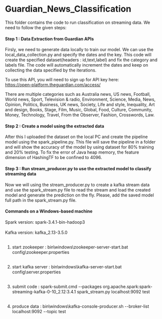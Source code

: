 # Guardian_News_Classification
This folder contains the code to run classification on streaming data.
We need to follow the given steps:

#### Step 1 : Data Extraction from Guardian APIs
Firsly, we need to generate data locally to train our model. We can use the local_data_collection.py and specify the dates and the key. This code will create the specified dataset(headers : id,text,label) and fix the category and labels file. The code will automatically increment the dates and keep on collecting the data specified by the iterations.

To use this API, you will need to sign up for API key here:<br/>
https://open-platform.theguardian.com/access/

There are multiple categories such as Australia news, US news, Football, World news, Sport, Television & radio, Environment, Science, Media, News, Opinion, Politics, Business, UK news, Society, Life and style, Inequality, Art and design, Books, Stage, Film, Music, Global, Food, Culture, Community, Money, Technology, Travel, From the Observer, Fashion, Crosswords, Law.

#### Step 2 : Create a model using the extracted data
After this I uploaded the dataset on the local PC and create the pipeline model using the spark_pipeline.py. This file will save the pipeline in a folder and will show the accuracy of the model by using dataset for 80% training and 20% testing.
To fix the error of Java heap memory, the feature dimension of HashingTF to be confined to 4096.

#### Step 3 : Run stream_producer.py to use the extracted model to classify streaming data
Now we will using the stream_producer.py to create a kafka stream data and use the spark_stream.py file to read the stream and load the created model and generate the prediction on the fly. Please, add the saved model full path in the spark_stream.py file.

#### Commands on a Windows-based machine
Spark version: spark-3.4.1-bin-hadoop3<br/><br/>
Kafka version: kafka_2.13-3.5.0<br/><br/>

1. start zookeeper : bin\windows\zookeeper-server-start.bat config\zookeeper.properties<br/><br/>

2. start kafka server : bin\windows\kafka-server-start.bat config\server.properties<br/><br/>

3. submit code : spark-submit.cmd --packages org.apache.spark:spark-streaming-kafka-0-10_2.12:3.4.1 spark_stream.py localhost:9092 test<br/><br/>

4. produce data : bin\windows\kafka-console-producer.sh --broker-list localhost:9092 --topic test<br/><br/>
